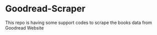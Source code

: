 # Goodread-Scraper
This repo is having some support codes to scrape the books data from Goodread Website
